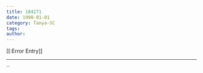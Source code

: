 ```yaml
---
title: 184271
date: 1990-01-01
category: Tanya-SC
tags: 
author: 
---
```


[[:Error Entry]]

---



``

